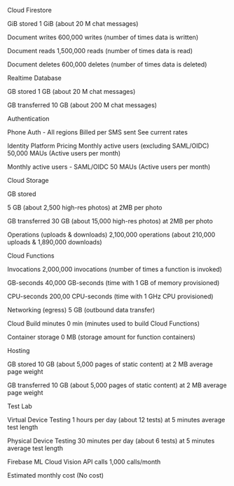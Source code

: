 Cloud Firestore 

GiB stored 
1 GiB (about 20 M chat messages)

Document writes
600,000 writes (number of times data is written)

Document reads
1,500,000 reads (number of times data is read)

Document deletes
600,000 deletes (number of times data is deleted)


Realtime Database 

GB stored
1 GB (about 20 M chat messages)


GB transferred
10 GB (about 200 M chat messages)


Authentication

Phone Auth - All regions
Billed per SMS sent
See current rates


Identity Platform Pricing Monthly active users (excluding SAML/OIDC)
50,000 MAUs (Active users per month)

Monthly active users - SAML/OIDC
50 MAUs (Active users per month)

Cloud Storage

GB stored

5 GB (about 2,500 high-res photos)
at 2MB per photo

GB transferred
30 GB (about 15,000 high-res photos)
at 2MB per photo

Operations (uploads & downloads)
2,100,000 operations (about 210,000 uploads & 1,890,000 downloads)


Cloud Functions

Invocations
2,000,000 invocations (number of times a function is invoked)

GB-seconds
40,000 GB-seconds (time with 1 GB of memory provisioned)

CPU-seconds
200,00 CPU-seconds (time with 1 GHz CPU provisioned)

Networking (egress)
5 GB (outbound data transfer)

Cloud Build minutes
0 min (minutes used to build Cloud Functions)

Container storage
0 MB (storage amount for function containers)


Hosting

GB stored
10 GB (about 5,000 pages of static content)
at 2 MB average page weight

GB transferred
10 GB (about 5,000 pages of static content)
at 2 MB average page weight


Test Lab

Virtual Device Testing
1 hours per day (about 12 tests)
at 5 minutes average test length

Physical Device Testing
30 minutes per day (about 6 tests)
at 5 minutes average test length

Firebase ML
Cloud Vision API calls
1,000 calls/month

Estimated monthly cost (No cost)

